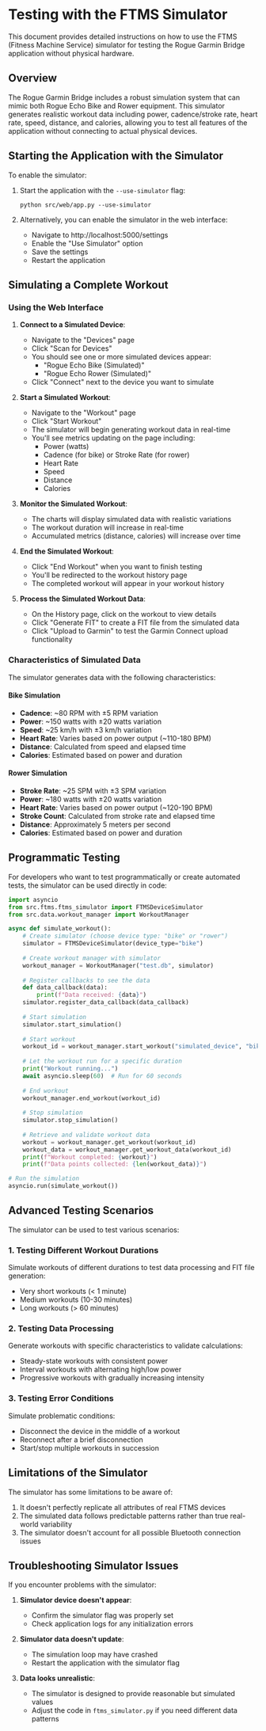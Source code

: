 # Testing with the FTMS Simulator

This document provides detailed instructions on how to use the FTMS (Fitness Machine Service) simulator for testing the Rogue Garmin Bridge application without physical hardware.

## Overview

The Rogue Garmin Bridge includes a robust simulation system that can mimic both Rogue Echo Bike and Rower equipment. This simulator generates realistic workout data including power, cadence/stroke rate, heart rate, speed, distance, and calories, allowing you to test all features of the application without connecting to actual physical devices.

## Starting the Application with the Simulator

To enable the simulator:

1. Start the application with the `--use-simulator` flag:
   ```
   python src/web/app.py --use-simulator
   ```

2. Alternatively, you can enable the simulator in the web interface:
   - Navigate to http://localhost:5000/settings
   - Enable the "Use Simulator" option
   - Save the settings
   - Restart the application

## Simulating a Complete Workout

### Using the Web Interface

1. **Connect to a Simulated Device**:
   - Navigate to the "Devices" page
   - Click "Scan for Devices"
   - You should see one or more simulated devices appear:
     * "Rogue Echo Bike (Simulated)"
     * "Rogue Echo Rower (Simulated)"
   - Click "Connect" next to the device you want to simulate

2. **Start a Simulated Workout**:
   - Navigate to the "Workout" page
   - Click "Start Workout"
   - The simulator will begin generating workout data in real-time
   - You'll see metrics updating on the page including:
     * Power (watts)
     * Cadence (for bike) or Stroke Rate (for rower)
     * Heart Rate
     * Speed
     * Distance
     * Calories

3. **Monitor the Simulated Workout**:
   - The charts will display simulated data with realistic variations
   - The workout duration will increase in real-time
   - Accumulated metrics (distance, calories) will increase over time

4. **End the Simulated Workout**:
   - Click "End Workout" when you want to finish testing
   - You'll be redirected to the workout history page
   - The completed workout will appear in your workout history

5. **Process the Simulated Workout Data**:
   - On the History page, click on the workout to view details
   - Click "Generate FIT" to create a FIT file from the simulated data
   - Click "Upload to Garmin" to test the Garmin Connect upload functionality

### Characteristics of Simulated Data

The simulator generates data with the following characteristics:

#### Bike Simulation

- **Cadence**: ~80 RPM with ±5 RPM variation
- **Power**: ~150 watts with ±20 watts variation
- **Speed**: ~25 km/h with ±3 km/h variation
- **Heart Rate**: Varies based on power output (~110-180 BPM)
- **Distance**: Calculated from speed and elapsed time
- **Calories**: Estimated based on power and duration

#### Rower Simulation

- **Stroke Rate**: ~25 SPM with ±3 SPM variation
- **Power**: ~180 watts with ±20 watts variation
- **Heart Rate**: Varies based on power output (~120-190 BPM)
- **Stroke Count**: Calculated from stroke rate and elapsed time
- **Distance**: Approximately 5 meters per second
- **Calories**: Estimated based on power and duration

## Programmatic Testing

For developers who want to test programmatically or create automated tests, the simulator can be used directly in code:

```python
import asyncio
from src.ftms.ftms_simulator import FTMSDeviceSimulator
from src.data.workout_manager import WorkoutManager

async def simulate_workout():
    # Create simulator (choose device type: "bike" or "rower")
    simulator = FTMSDeviceSimulator(device_type="bike")
    
    # Create workout manager with simulator
    workout_manager = WorkoutManager("test.db", simulator)
    
    # Register callbacks to see the data
    def data_callback(data):
        print(f"Data received: {data}")
    simulator.register_data_callback(data_callback)
    
    # Start simulation
    simulator.start_simulation()
    
    # Start workout
    workout_id = workout_manager.start_workout("simulated_device", "bike")
    
    # Let the workout run for a specific duration
    print("Workout running...")
    await asyncio.sleep(60)  # Run for 60 seconds
    
    # End workout
    workout_manager.end_workout(workout_id)
    
    # Stop simulation
    simulator.stop_simulation()
    
    # Retrieve and validate workout data
    workout = workout_manager.get_workout(workout_id)
    workout_data = workout_manager.get_workout_data(workout_id)
    print(f"Workout completed: {workout}")
    print(f"Data points collected: {len(workout_data)}")

# Run the simulation
asyncio.run(simulate_workout())
```

## Advanced Testing Scenarios

The simulator can be used to test various scenarios:

### 1. Testing Different Workout Durations

Simulate workouts of different durations to test data processing and FIT file generation:

- Very short workouts (< 1 minute)
- Medium workouts (10-30 minutes)
- Long workouts (> 60 minutes)

### 2. Testing Data Processing

Generate workouts with specific characteristics to validate calculations:

- Steady-state workouts with consistent power
- Interval workouts with alternating high/low power
- Progressive workouts with gradually increasing intensity

### 3. Testing Error Conditions

Simulate problematic conditions:

- Disconnect the device in the middle of a workout
- Reconnect after a brief disconnection
- Start/stop multiple workouts in succession

## Limitations of the Simulator

The simulator has some limitations to be aware of:

1. It doesn't perfectly replicate all attributes of real FTMS devices
2. The simulated data follows predictable patterns rather than true real-world variability
3. The simulator doesn't account for all possible Bluetooth connection issues

## Troubleshooting Simulator Issues

If you encounter problems with the simulator:

1. **Simulator device doesn't appear**:
   - Confirm the simulator flag was properly set
   - Check application logs for any initialization errors

2. **Simulator data doesn't update**:
   - The simulation loop may have crashed
   - Restart the application with the simulator flag

3. **Data looks unrealistic**:
   - The simulator is designed to provide reasonable but simulated values
   - Adjust the code in `ftms_simulator.py` if you need different data patterns
